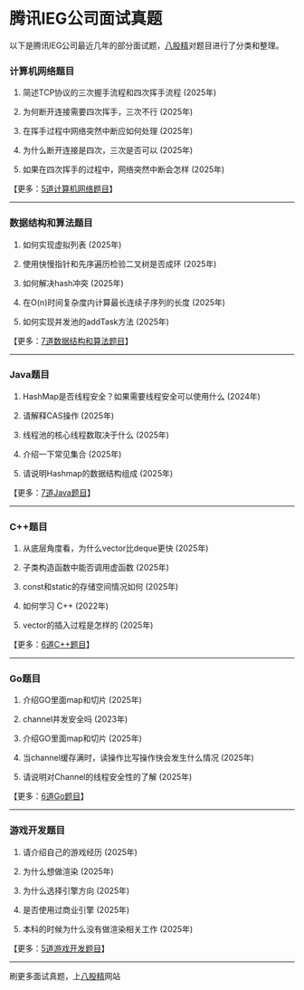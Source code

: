 # 腾讯IEG公司面试真题

以下是腾讯IEG公司最近几年的部分面试题，[八股精](https://www.bagujing.com)对题目进行了分类和整理。

### 计算机网络题目

1. 简述TCP协议的三次握手流程和四次挥手流程 (2025年) 

2. 为何断开连接需要四次挥手，三次不行 (2025年) 

3. 在挥手过程中网络突然中断应如何处理 (2025年) 

4. 为什么断开连接是四次，三次是否可以 (2025年) 

5. 如果在四次挥手的过程中，网络突然中断会怎样 (2025年) 

【更多：[5道计算机网络题目](https://www.bagujing.com/companies)】


---

### 数据结构和算法题目

1. 如何实现虚拟列表 (2025年) 

2. 使用快慢指针和先序遍历检验二叉树是否成环 (2025年) 

3. 如何解决hash冲突 (2025年) 

4. 在O(n)时间复杂度内计算最长连续子序列的长度 (2025年) 

5. 如何实现并发池的addTask方法 (2025年) 

【更多：[7道数据结构和算法题目](https://www.bagujing.com/companies)】


---

### Java题目

1. HashMap是否线程安全？如果需要线程安全可以使用什么 (2024年) 

2. 请解释CAS操作 (2025年) 

3. 线程池的核心线程数取决于什么 (2025年) 

4. 介绍一下常见集合 (2025年) 

5. 请说明Hashmap的数据结构组成 (2025年) 

【更多：[7道Java题目](https://www.bagujing.com/companies)】


---

### C++题目

1. 从底层角度看，为什么vector比deque更快 (2025年) 

2. 子类构造函数中能否调用虚函数 (2025年) 

3. const和static的存储空间情况如何 (2025年) 

4. 如何学习 C++ (2022年) 

5. vector的插入过程是怎样的 (2025年) 

【更多：[6道C++题目](https://www.bagujing.com/companies)】


---

### Go题目

1. 介绍GO里面map和切片 (2025年) 

2. channel并发安全吗 (2023年) 

3. 介绍GO里面map和切片 (2025年) 

4. 当channel缓存满时，读操作比写操作快会发生什么情况 (2025年) 

5. 请说明对Channel的线程安全性的了解 (2025年) 

【更多：[6道Go题目](https://www.bagujing.com/companies)】


---

### 游戏开发题目

1. 请介绍自己的游戏经历 (2025年) 

2. 为什么想做渲染 (2025年) 

3. 为什么选择引擎方向 (2025年) 

4. 是否使用过商业引擎 (2025年) 

5. 本科的时候为什么没有做渲染相关工作 (2025年) 

【更多：[5道游戏开发题目](https://www.bagujing.com/companies)】


---

刷更多面试真题，上[八股精](https://www.bagujing.com)网站